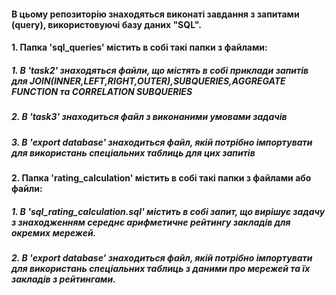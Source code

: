 ####  В цьому репозиторію знаходяться виконаті завдання з запитами (query), використовуючі базу даних "SQL". 
####  1. Папка 'sql_queries' містить в собі такі папки з файлами:
#####    1. В 'task2' знаходяться файли, що містять в собі приклади запитів для JOIN(INNER,LEFT,RIGHT,OUTER),SUBQUERIES,AGGREGATE FUNCTION та CORRELATION SUBQUERIES
#####    2. В 'task3' знаходиться файл з виконаними умовами задачів
#####    3. В 'export database' знаходиться файл, якій потрібно імпортувати для використань спеціальних таблиць для цих запитів
####  2. Папка 'rating_calculation' містить в собі такі папки з файлами або файли:
#####    1. В 'sql_rating_calculation.sql' містить в собі запит, що вирішує задачу з знаходженням середнє арифметичне рейтингу закладів для окремих мережей.
#####    2. В 'export database' знаходиться файл, якій потрібно імпортувати для використань спеціальних таблиць з даними про мережей та їх закладів з рейтингами. 

